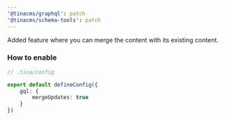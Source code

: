 ```yaml
---
'@tinacms/graphql': patch
'@tinacms/schema-tools': patch
---
```


Added feature where you can merge the content with its existing content.

### How to enable

```ts
// .tina/config

export default defineConfig({
    gql: {
        mergeUpdates: true
    }
})

```